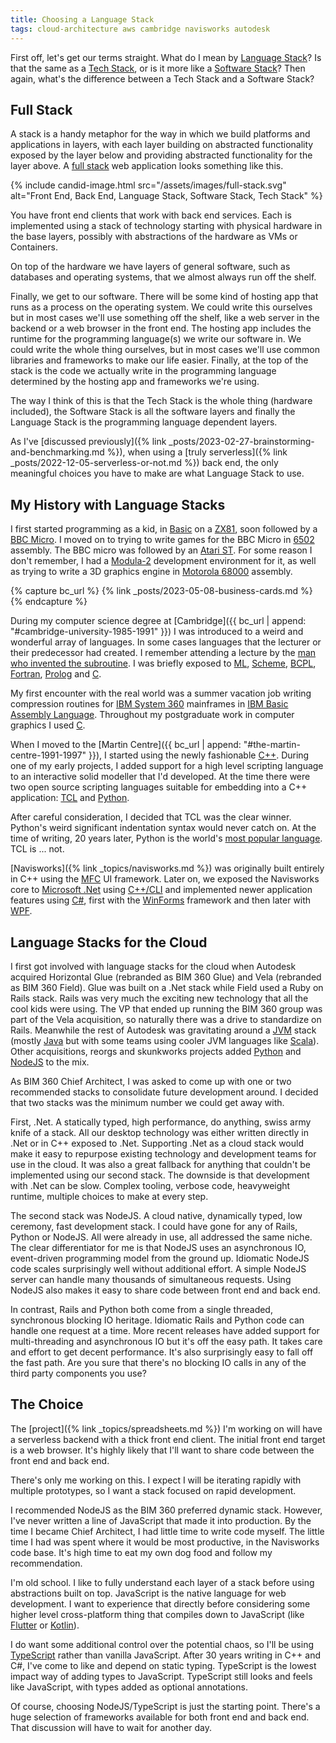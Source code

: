 ```yaml
---
title: Choosing a Language Stack
tags: cloud-architecture aws cambridge navisworks autodesk
---
```


First off, let's get our terms straight. What do I mean by [Language Stack](https://medium.com/omio-engineering/why-we-develop-and-use-language-stacks-not-languages-e83fd85c7f05)? Is that the same as a [Tech Stack](https://www.mongodb.com/basics/technology-stack), or is it more like a [Software Stack](https://www.sumologic.com/glossary/software-stack/)? Then again, what's the difference between a Tech Stack and a Software Stack?

## Full Stack

A stack is a handy metaphor for the way in which we build platforms and applications in layers, with each layer building on abstracted functionality exposed by the layer below and providing abstracted functionality for the layer above. A [full stack](https://www.mongodb.com/languages/full-stack-development) web application looks something like this.

{% include candid-image.html src="/assets/images/full-stack.svg" alt="Front End, Back End, Language Stack, Software Stack, Tech Stack" %}

You have front end clients that work with back end services. Each is implemented using a stack of technology starting with physical hardware in the base layers, possibly with abstractions of the hardware as VMs or Containers. 

On top of the hardware we have layers of general software, such as databases and operating systems, that we almost always run off the shelf. 

Finally, we get to our software. There will be some kind of hosting app that runs as a process on the operating system. We could write this ourselves but in most cases we'll use something off the shelf, like a web server in the backend or a web browser in the front end. The hosting app includes the runtime for the programming language(s) we write our software in. We could write the whole thing ourselves, but in most cases we'll use common libraries and frameworks to make our life easier. Finally, at the top of the stack is the code we actually write in the programming language determined by the hosting app and frameworks we're using.

The way I think of this is that the Tech Stack is the whole thing (hardware included), the Software Stack is all the software layers and finally the Language Stack is the programming language dependent layers.

As I've [discussed previously]({% link _posts/2023-02-27-brainstorming-and-benchmarking.md %}), when using a [truly serverless]({% link _posts/2022-12-05-serverless-or-not.md %}) back end, the only meaningful choices you have to make are what Language Stack to use. 

## My History with Language Stacks

I first started programming as a kid, in [Basic](https://en.wikipedia.org/wiki/BASIC) on a [ZX81](https://en.wikipedia.org/wiki/ZX81), soon followed by a [BBC Micro](https://en.wikipedia.org/wiki/BBC_Micro). I moved on to trying to write games for the BBC Micro in [6502](https://en.wikipedia.org/wiki/MOS_Technology_6502) assembly. The BBC micro was followed by an [Atari ST](https://en.wikipedia.org/wiki/Atari_ST). For some reason I don't remember, I had a [Modula-2](https://en.wikipedia.org/wiki/Modula-2) development environment for it, as well as trying to write a 3D graphics engine in [Motorola 68000](https://en.wikipedia.org/wiki/Motorola_68000) assembly.

{% capture bc_url %}
{% link _posts/2023-05-08-business-cards.md %}
{% endcapture %}

During my computer science degree at [Cambridge]({{ bc_url | append: "#cambridge-university-1985-1991" }}) I was introduced to a weird and wonderful array of languages. In some cases languages that the lecturer or their predecessor had created. I remember attending a lecture by the [man who invented the subroutine](https://en.wikipedia.org/wiki/David_Wheeler_(computer_scientist)). I was briefly exposed to [ML](https://en.wikipedia.org/wiki/ML_(programming_language)), [Scheme](https://en.wikipedia.org/wiki/Scheme_(programming_language)), [BCPL](https://en.wikipedia.org/wiki/BCPL), [Fortran](https://en.wikipedia.org/wiki/Fortran), [Prolog](https://en.wikipedia.org/wiki/Prolog) and [C](https://en.wikipedia.org/wiki/C_(programming_language)).

My first encounter with the real world was a summer vacation job writing compression routines for [IBM System 360](https://en.wikipedia.org/wiki/IBM_System/360) mainframes in [IBM Basic Assembly Language](https://en.wikipedia.org/wiki/IBM_Basic_Assembly_Language_and_successors). Throughout my postgraduate work in computer graphics I used [C](https://en.wikipedia.org/wiki/C_(programming_language)). 

When I moved to the [Martin Centre]({{ bc_url | append: "#the-martin-centre-1991-1997" }}), I started using the newly fashionable [C++](https://en.wikipedia.org/wiki/C%2B%2B). During one of my early projects, I added support for a high level scripting language to an interactive solid modeller that I'd developed. At the time there were two open source scripting languages suitable for embedding into a C++ application: [TCL](https://en.wikipedia.org/wiki/Tcl) and [Python](https://en.wikipedia.org/wiki/Python_(programming_language)). 

After careful consideration, I decided that TCL was the clear winner. Python's weird significant indentation syntax would never catch on. At the time of writing, 20 years later, Python is the world's [most popular language](https://www.tiobe.com/tiobe-index/). TCL is ... not. 

[Navisworks]({% link _topics/navisworks.md %}) was originally built entirely in C++ using the [MFC](https://en.wikipedia.org/wiki/Microsoft_Foundation_Class_Library) UI framework. Later on, we exposed the Navisworks core to [Microsoft .Net](https://en.wikipedia.org/wiki/.NET_Framework) using [C++/CLI](https://en.wikipedia.org/wiki/C%2B%2B/CLI) and implemented newer application features using [C#](https://en.wikipedia.org/wiki/C_Sharp_(programming_language)), first with the [WinForms](https://en.wikipedia.org/wiki/Windows_Forms) framework and then later with [WPF](https://en.wikipedia.org/wiki/Windows_Presentation_Foundation). 

## Language Stacks for the Cloud

I first got involved with language stacks for the cloud when Autodesk acquired Horizontal Glue (rebranded as BIM 360 Glue) and Vela (rebranded as BIM 360 Field). Glue was built on a .Net stack while Field used a Ruby on Rails stack. Rails was very much the exciting new technology that all the cool kids were using. The VP that ended up running the BIM 360 group was part of the Vela acquisition, so naturally there was a drive to standardize on Rails. Meanwhile the rest of Autodesk was gravitating around a [JVM](https://en.wikipedia.org/wiki/Java_virtual_machine) stack (mostly [Java](https://en.wikipedia.org/wiki/Java_(programming_language)) but with some teams using cooler JVM languages like [Scala](https://en.wikipedia.org/wiki/Scala_(programming_language))). Other acquisitions, reorgs and skunkworks projects added [Python](https://en.wikipedia.org/wiki/Python_(programming_language)) and [NodeJS](https://nodejs.org/en/about) to the mix.

As BIM 360 Chief Architect, I was asked to come up with one or two recommended stacks to consolidate future development around. I decided that two stacks was the minimum number we could get away with. 

First, .Net. A statically typed, high performance, do anything, swiss army knife of a stack. All our desktop technology was either written directly in .Net or in C++ exposed to .Net. Supporting .Net as a cloud stack would make it easy to repurpose existing technology and development teams for use in the cloud. It was also a great fallback for anything that couldn't be implemented using our second stack. The downside is that development with .Net can be slow. Complex tooling, verbose code, heavyweight runtime, multiple choices to make at every step. 

The second stack was NodeJS. A cloud native, dynamically typed, low ceremony, fast development stack. I could have gone for any of Rails, Python or NodeJS. All were already in use, all addressed the same niche. The clear differentiator for me is that NodeJS uses an asynchronous IO, event-driven programming model from the ground up. Idiomatic NodeJS code scales surprisingly well without additional effort. A simple NodeJS server can handle many thousands of simultaneous requests. Using NodeJS also makes it easy to share code between front end and back end. 

In contrast, Rails and Python both come from a single threaded, synchronous blocking IO heritage. Idiomatic Rails and Python code can handle one request at a time. More recent releases have added support for multi-threading and asynchronous IO but it's off the easy path. It takes care and effort to get decent performance. It's also surprisingly easy to fall off the fast path. Are you sure that there's no blocking IO calls in any of the third party components you use?

## The Choice

The [project]({% link _topics/spreadsheets.md %}) I'm working on will have a serverless backend with a thick front end client. The initial front end target is a web browser. It's highly likely that I'll want to share code between the front end and back end. 

There's only me working on this. I expect I will be iterating rapidly with multiple prototypes, so I want a stack focused on rapid development. 

I recommended NodeJS as the BIM 360 preferred dynamic stack. However, I've never written a line of JavaScript that made it into production. By the time I became Chief Architect, I had little time to write code myself. The little time I had was spent where it would be most productive, in the Navisworks code base. It's high time to eat my own dog food and follow my recommendation. 

I'm old school. I like to fully understand each layer of a stack before using abstractions built on top. JavaScript is the native language for web development. I want to experience that directly before considering some higher level cross-platform thing that compiles down to JavaScript (like [Flutter](https://flutter.dev/) or [Kotlin](https://kotlinlang.org/)).

I do want some additional control over the potential chaos, so I'll be using [TypeScript](https://www.typescriptlang.org/) rather than vanilla JavaScript. After 30 years writing in C++ and C#, I've come to like and depend on static typing. TypeScript is the lowest impact way of adding types to JavaScript. TypeScript still looks and feels like JavaScript, with types added as optional annotations.

Of course, choosing NodeJS/TypeScript is just the starting point. There's a huge selection of frameworks available for both front end and back end. That discussion will have to wait for another day.
